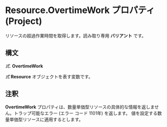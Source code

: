 
# Resource.OvertimeWork プロパティ (Project)

リソースの超過作業時間を取得します。読み取り専用 **バリアント** です。


## 構文

 _式_. **OvertimeWork**

 _式_ **Resource** オブジェクトを表す変数です。


## 注釈

 **OvertimeWork** プロパティは、数量単価型リソースの具体的な情報を返しません。トラップ可能なエラー (エラー コード 1101年) を返します。 値を設定する数量単価型リソースに適用するとします。

